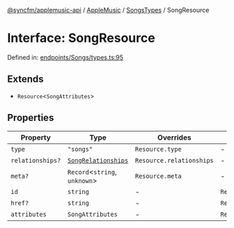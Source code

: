 [@syncfm/applemusic-api](../../../../../../globals.md) / [AppleMusic](../../../index.md) / [SongsTypes](../index.md) / SongResource

# Interface: SongResource

Defined in: [endpoints/Songs/types.ts:95](https://github.com/sync-fm/applemusic-api/blob/a6a8471d4d51a41f6bd8af9d95c8abf0126e10f4/src/endpoints/Songs/types.ts#L95)

## Extends

- `Resource`\<`SongAttributes`\>

## Properties

| Property | Type | Overrides | Inherited from | Defined in |
| ------ | ------ | ------ | ------ | ------ |
| <a id="type"></a> `type` | `"songs"` | `Resource.type` | - | [endpoints/Songs/types.ts:96](https://github.com/sync-fm/applemusic-api/blob/a6a8471d4d51a41f6bd8af9d95c8abf0126e10f4/src/endpoints/Songs/types.ts#L96) |
| <a id="relationships"></a> `relationships?` | [`SongRelationships`](SongRelationships.md) | `Resource.relationships` | - | [endpoints/Songs/types.ts:97](https://github.com/sync-fm/applemusic-api/blob/a6a8471d4d51a41f6bd8af9d95c8abf0126e10f4/src/endpoints/Songs/types.ts#L97) |
| <a id="meta"></a> `meta?` | `Record`\<`string`, `unknown`\> | `Resource.meta` | - | [endpoints/Songs/types.ts:98](https://github.com/sync-fm/applemusic-api/blob/a6a8471d4d51a41f6bd8af9d95c8abf0126e10f4/src/endpoints/Songs/types.ts#L98) |
| <a id="id"></a> `id` | `string` | - | `Resource.id` | [types/SharedResourceTypes.ts:60](https://github.com/sync-fm/applemusic-api/blob/a6a8471d4d51a41f6bd8af9d95c8abf0126e10f4/src/types/SharedResourceTypes.ts#L60) |
| <a id="href"></a> `href?` | `string` | - | `Resource.href` | [types/SharedResourceTypes.ts:62](https://github.com/sync-fm/applemusic-api/blob/a6a8471d4d51a41f6bd8af9d95c8abf0126e10f4/src/types/SharedResourceTypes.ts#L62) |
| <a id="attributes"></a> `attributes` | `SongAttributes` | - | `Resource.attributes` | [types/SharedResourceTypes.ts:63](https://github.com/sync-fm/applemusic-api/blob/a6a8471d4d51a41f6bd8af9d95c8abf0126e10f4/src/types/SharedResourceTypes.ts#L63) |
